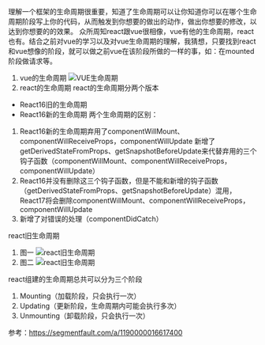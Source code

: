 

 理解一个框架的生命周期很重要，知道了生命周期可以让你知道你可以在哪个生命周期阶段写上你的代码，从而触发到你想要的做出的动作，做出你想要的修改，以达到你想要的的效果。
 众所周知react跟vue很相像，vue有他的生命周期，react也有。结合之前对vue的学习以及对vue生命周期的理解，我猜想，只要找到react和vue想像的阶段，就可以做之前vue在该阶段所做的一样的事，如：在mounted阶段做请求等。
 1. vue的生命周期
 ![VUE生命周期](https://cn.vuejs.org/images/lifecycle.png "vue的生命周期")
 2. react的生命周期
 react的生命周期分两个版本
 - React16旧的生命周期
 - React16新的生命周期
 两个生命周期的区别：
 1. React16新的生命周期弃用了componentWillMount、componentWillReceiveProps，componentWillUpdate
新增了getDerivedStateFromProps、getSnapshotBeforeUpdate来代替弃用的三个钩子函数（componentWillMount、componentWillReceiveProps，componentWillUpdate）
2. React16并没有删除这三个钩子函数，但是不能和新增的钩子函数（getDerivedStateFromProps、getSnapshotBeforeUpdate）混用，React17将会删除componentWillMount、componentWillReceiveProps，componentWillUpdate
3. 新增了对错误的处理（componentDidCatch）

react旧生命周期 
1. 图一
 ![react旧生命周期](https://segmentfault.com/img/bVbhRhS "react旧的生命周期")
2. 图二
![react旧生命周期](https://segmentfault.com/img/bVbhRvE "react旧的生命周期")

react组建的生命周期总共可以分为三个阶段
1. Mounting（加载阶段，只会执行一次）
2. Updating（更新阶段，生命周期内可能会执行多次）
3. Unmounting（卸载阶段，只会执行一次）

参考：https://segmentfault.com/a/1190000016617400